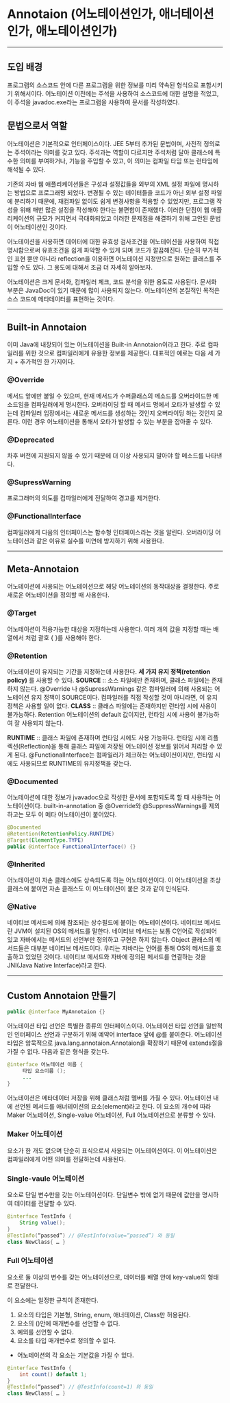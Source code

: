 # Annotaion (어노테이션인가, 애너테이션인가, 애노테이션인가)
----
## 도입 배경
프로그램의 소스코드 안에 다른 프로그램을 위한 정보를 미리 약속된 형식으로 포함시키기 위해서이다. 어노테이션 이전에는 주석을 사용하여 소스코드에 대한 설명을 적었고, 이 주석을 javadoc.exe라는 프로그램을 사용하여 문서를 작성하였다.

## 문법으로서 역할
어노테이션은 기본적으로 인터페이스이다. JEE 5부터 추가된 문법이며, 사전적 정의로는 주석이라는 의미를 갖고 있다. 주석과는 역할이 다르지만 주석처럼 달아 클래스에 특수한 의미를 부여하거나, 기능을 주입할 수 있고, 이 의미는 컴파일 타임 또는 런타임에 해석될 수 있다.

기존의 자바 웹 애플리케이션들은 구성과 설정값들을 외부의 XML 설정 파일에 명시하는 방법으로 프로그래밍 되었다. 변경될 수 있는 데이터들을 코드가 아닌 외부 설정 파일에 분리하기 때문에, 재컴파일 없이도 쉽게 변경사항을 적용할 수 있었지만, 프로그램 작성을 위해 매번 많은 설정을 작성해야 한다는 불편함이 존재했다. 이러한 단점이 웹 애플리케이션의 규모가 커지면서 극대화되었고 이러한 문제점을 해결하기 위해 고안된 문법이 어노테이션인 것이다.

 

어노테이션을 사용하면 데이터에 대한 유효성 검사조건을 어노테이션을 사용하여 직접 명시함으로써 유효조건을 쉽게 파악할 수 있게 되며 코드가 깔끔해진다. 단순히 부가적인 표현 뿐만 아니라 reflection을 이용하면 어노테이션 지정만으로 원하는 클래스를 주입할 수도 있다. 그 용도에 대해서 조금 더 자세히 알아보자.

어노테이션은 크게 문서화, 컴파일러 체크, 코드 분석을 위한 용도로 사용된다. 문서화 부분은 JavaDoc이 있기 때문에 많이 사용되지 않는다. 어노테이션의 본질적인 목적은 소스 코드에 메타데이터를 표현하는 것이다.

---
## Built-in Annotaion
이미 Java에 내장되어 있는 어노테이션을 Built-in Annotaion이라고 한다.
주로 컴파일러를 위한 것으로 컴파일러에게 유용한 정보를 제공한다.
대표적인 예로는 다음 세 가지 + 추가적인 한 가지이다.

### @Override
메서드 앞에만 붙일 수 있으며, 현재 메서드가 수퍼클래스의 메소드를 오버라이드한 메소드임을 컴파일러에게 명시한다.
오버라이딩 할 때 메서드 명에서 오타가 발생할 수 있는데 컴파일러 입장에서는 새로운 메서드를 생성하는 것인지 오버라이딩 하는 것인지 모른다. 이런 경우 어노테이션을 통해서 오타가 발생할 수 있는 부분을 잡아줄 수 있다.

### @Deprecated
차후 버전에 지원되지 않을 수 있기 때문에 더 이상 사용되지 말아야 할 메소드를 나타낸다.

### @SupressWarning
프로그래머의 의도를 컴파일러에게 전달하여 경고를 제거한다.

### @FunctionalInterface
컴파일러에게 다음의 인터페이스는 함수형 인터페이스라는 것을 알린다. 오버라이딩 어노테이션과 같은 이유로 실수를 미연에 방지하기 위해 사용한다.

---
## Meta-Annotaion
어노테이션에 사용되는 어노테이션으로 해당 어노테이션의 동작대상을 결정한다.
주로 새로운 어노테이션을 정의할 때 사용한다.
### @Target
어노테이션이 적용가능한 대상을 지정하는데 사용한다. 여러 개의 값을 지정할 때는 배열에서 처럼 괄호 { }를 사용해야 한다.

### @Retention
어노테이션이 유지되는 기간을 지정하는데 사용한다.
**세 가지 유지 정책(retention policy)**
를 사용할 수 있다.
**SOURCE** :: 소스 파일에만 존재하며, 클래스 파일에는 존재하지 않는다.
@Override 나 @SupressWarnings 같은 컴파일러에 의해 사용되는 어노테이션 유지 정책이 SOURCE이다. 컴파일러를 직접 작성할 것이 아니라면, 이 유지 정책은 사용할 일이 없다.
**CLASS** :: 클래스 파일에는 존재하지만 런타임 시에 사용이 불가능하다. Retention 어노테이션의 default 값이지만, 런타임 시에 사용이 불가능하여 잘 사용되지 않는다.

 
**RUNTIME** :: 클래스 파일에 존재하며 런타임 시에도 사용 가능하다. 런타임 시에 리플렉션(Reflection)을 통해 클래스 파일에 저장된 어노테이션 정보를 읽어서 처리할 수 있게 된다. @FunctionalInterface는 컴파일러가 체크하는 어노테이션이지만, 런타임 시에도 사용되므로 RUNTIME의 유지정책을 갖는다.

### @Documented
어노테이션에 대한 정보가 jvavadoc으로 작성한 문서에 포함되도록 할 때 사용하는 어노테이션이다. built-in-annotation 중 @Override와 @SuppressWarnings를 제외하고는 모두 이 메타 어노테이션이 붙어있다.

``` Java
@Documented
@Retention(RetentionPolicy.RUNTIME)
@Target(ElementType.TYPE)
public @interface FunctionalInterface() {}
```

### @Inherited
어노테이션이 자손 클래스에도 상속되도록 하는 어노테이션이다. 이 어노테이션을 조상 클래스에 붙이면 자손 클래스도 이 어노테이션이 붙은 것과 같이 인식된다.


### @Native
네이티브 메서드에 의해 참조되는 상수필드에 붙이는 어노테이션이다. 네이티브 메서드란 JVM이 설치된 OS의 메서드를 말한다. 네이티브 메서드는 보통 C언어로 작성되어 있고 자바에서는 메서드의 선언부만 정의하고 구현은 하지 않는다. Object 클래스의 메서드들은 대부분 네이티브 메서드이다. 우리는 자바라는 언어를 통해 OS의 메서드를 호출하고 있었던 것이다. 네이티브 메서드와 자바에 정의된 메서드를 연결하는 것을 JNI(Java Native Interface)라고 한다.


---
## Custom Annotaion 만들기
```Java
public @interface MyAnnotaion {}
```

어노테이션 타입 선언은 특별한 종류의 인터페이스이다.
어노테이션 타입 선언을 일반적인 인터페이스 선언과 구분하기 위해 예약어 interface 앞에 @를 붙여준다.
어노테이션 타입은 암묵적으로 java.lang.annotaion.Annotaion을 확장하기 때문에 extends절을 가질 수 없다.
다음과 같은 형식을 갖는다.
```Java
@interface 어노테이션 이름 {
     타입 요소이름 ();
     ...
}
```
어노테이션은 메타데이터 저장을 위해 클래스처럼 멤버를 가질 수 있다. 어노테이션 내에 선언된 메서드를 애너테이션의 요소(element)라고 한다. 이 요소의 개수에 따라 Maker 어노테이션, Single-value 어노테이션, Full 어노테이션으로 분류할 수 있다.

### Maker 어노테이션
요소가 한 개도 없으며 단순히 표식으로서 사용되는 어노테이션이다. 이 어노테이션은 컴파일러에게 어떤 의미를 전달하는데 사용된다.

### Single-vaule 어노테이션
요소로 단일 변수만을 갖는 어노테이션이다. 단일변수 밖에 없기 때문에 값만을 명시하여 데이터를 전달할 수 있다.
```Java
@interface TestInfo {
    String value();
}
@TestInfo(“passed”) // @TestInfo(value=“passed”) 와 동일
class NewClass{ … }
```

### Full 어노테이션
요소로 둘 이상의 변수를 갖는 어노테이션으로, 데이터를 배열 안에 key-value의 형태로 전달한다.

이 요소에는 일정한 규칙이 존재한다.
1. 요소의 타입은 기본형, String, enum, 애너테이션, Class만 허용된다.
2. 요소의 ()안에 매개변수를 선언할 수 없다.
3. 예외를 선언할 수 없다.
4. 요소를 타입 매개변수로 정의할 수 없다.
+ 어노테이션의 각 요소는 기본값을 가질 수 있다.
```Java
@interface TestInfo {
    int count() default 1;
}
@TestInfo(“passed”) // @TestInfo(count=1) 와 동일
class NewClass{ … }
```